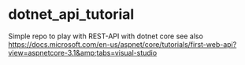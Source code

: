 # dotnet_api_tutorial

Simple repo to play with REST-API with dotnet core
see also 
https://docs.microsoft.com/en-us/aspnet/core/tutorials/first-web-api?view=aspnetcore-3.1&amp;tabs=visual-studio
